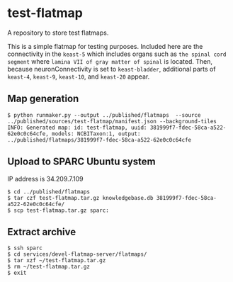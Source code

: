 # test-flatmap

A repository to store test flatmaps.

This is a simple flatmap for testing purposes. Included here are the connectivity in the `keast-5` which includes organs such as `the spinal cord segment` where `lamina VII of gray matter of spinal` is located. Then, because neuronConnectivity is set to `keast-bladder`, additional parts of `keast-4`, `keast-9`, `keast-10`, and `keast-20` appear.

## Map generation

```
$ python runmaker.py --output ../published/flatmaps  --source ../published/sources/test-flatmap/manifest.json --background-tiles
INFO: Generated map: id: test-flatmap, uuid: 381999f7-fdec-58ca-a522-62e0c0c64cfe, models: NCBITaxon:1, output: ../published/flatmaps/381999f7-fdec-58ca-a522-62e0c0c64cfe
```

## Upload to SPARC Ubuntu system

IP address is 34.209.7.109

```
$ cd ../published/flatmaps
$ tar czf test-flatmap.tar.gz knowledgebase.db 381999f7-fdec-58ca-a522-62e0c0c64cfe/
$ scp test-flatmap.tar.gz sparc:
```

## Extract archive

```
$ ssh sparc
$ cd services/devel-flatmap-server/flatmaps/
$ tar xzf ~/test-flatmap.tar.gz
$ rm ~/test-flatmap.tar.gz
$ exit
```
